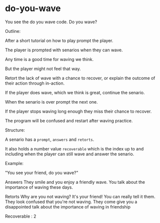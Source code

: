 # do-you-wave
You see the do you wave code. Do you wave?

Outline:

After a short tutorial on how to play prompt the player.

The player is prompted with senarios when they can wave.

Any time is a good time for waving we think.

But the player might not feel that way.

Retort the lack of wave with a chance to recover, or explain the outcome of their action through in-action.

If the player does wave, which we think is great, continue the senario.

When the senario is over prompt the next one.

If the player stops waving long enough they miss their chance to recover.

The program will be confused and restart after waving practice.

Structure:

A senario has a `prompt`, `answers` and `retorts`.

It also holds a number value `recoverable` which is the index up to and including when the player can still wave and answer the senario.

Example:

  "You see your friend, do you wave?"
  
  Answers
    They smile and you enjoy a friendly wave.
    You talk about the importance of waving these days.
  
  Retorts
    Why are you not waving? It's your friend!
    You can really tell it them. They look confused that you're not waving.
    They come give you a disappointed talk about the importance of waving in friendship
  
  Recoverable : 2
  
  

